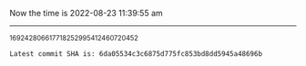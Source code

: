 Now the time is 2022-08-23 11:39:55 am

---

<small>169242806617718252995412460720452</small>

```txt
Latest commit SHA is: 6da05534c3c6875d775fc853bd8dd5945a48696b
```
